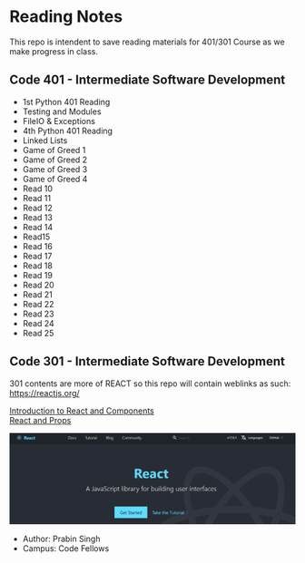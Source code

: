 # Reading Notes

This repo is intendent to save reading materials for 401/301 Course as we make progress in class.


## Code 401 - Intermediate Software Development

- 1st Python 401 Reading
- Testing and Modules
- FileIO & Exceptions
- 4th Python 401 Reading
- Linked Lists
- Game of Greed 1
- Game of Greed 2
- Game of Greed 3
- Game of Greed 4
- Read 10
- Read 11
- Read 12
- Read 13
- Read 14
- Read15
- Read 16
- Read 17
- Read 18
- Read 19
- Read 20
- Read 21
- Read 22
- Read 23
- Read 24
- Read 25


## Code 301 - Intermediate Software Development

301 contents are more of REACT so this repo will contain weblinks as such:  
https://reactjs.org/  

[Introduction to React and Components](class01.md)  
[React and Props](class02.md)  

![Alt text](/assests/react.PNG?raw=true "react")

- Author: Prabin Singh
- Campus: Code Fellows



